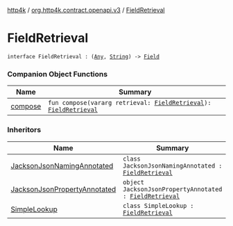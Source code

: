 [http4k](../../index.md) / [org.http4k.contract.openapi.v3](../index.md) / [FieldRetrieval](./index.md)

# FieldRetrieval

`interface FieldRetrieval : (`[`Any`](https://kotlinlang.org/api/latest/jvm/stdlib/kotlin/-any/index.html)`, `[`String`](https://kotlinlang.org/api/latest/jvm/stdlib/kotlin/-string/index.html)`) -> `[`Field`](../-field/index.md)

### Companion Object Functions

| Name | Summary |
|---|---|
| [compose](compose.md) | `fun compose(vararg retrieval: `[`FieldRetrieval`](./index.md)`): `[`FieldRetrieval`](./index.md) |

### Inheritors

| Name | Summary |
|---|---|
| [JacksonJsonNamingAnnotated](../-jackson-json-naming-annotated/index.md) | `class JacksonJsonNamingAnnotated : `[`FieldRetrieval`](./index.md) |
| [JacksonJsonPropertyAnnotated](../-jackson-json-property-annotated/index.md) | `object JacksonJsonPropertyAnnotated : `[`FieldRetrieval`](./index.md) |
| [SimpleLookup](../-simple-lookup/index.md) | `class SimpleLookup : `[`FieldRetrieval`](./index.md) |
